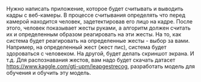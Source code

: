 Нужно написать приложение, которое будет считывать и выводить кадры с
веб-камеры. В процессе считывания определять что перед камерой находится
человек, задетектировав его лицо на кадре. После этого, человек показывает жесты
руками, а алгоритм должен считать их и определенным образом реагировать на эти
жесты.
На то, как система будет реагировать на определенные жесты - выбор за вами.
Например, на определенный жест (жест пис), система будет здороваться с человеком.
На другой, будет делать скриншот экрана. И т.д.
Для распознавания жестов, вам надо будет скачать датасет
https://www.kaggle.com/gti-upm/leapgestrecog, разработать модель для обучения и
обучить эту модель.